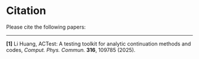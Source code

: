 # Citation

Please cite the following papers:

---

**[1]** Li Huang, ACTest: A testing toolkit for analytic continuation methods and codes, *Comput. Phys. Commun.* **316**, 109785 (2025).
